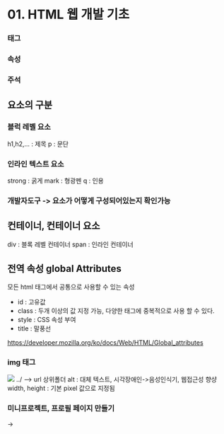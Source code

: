 # 01. HTML 웹 개발 기초

### 태그
### 속성
### 주석

## 요소의 구분
### 블럭 레벨 요소
h1,h2,... : 제목
p : 문단
### 인라인 텍스트 요소
strong : 굵게
mark : 형광펜
q : 인용

### 개발자도구 -> 요소가 어떻게 구성되어있는지 확인가능

## 컨테이너, 컨테이너 요소
div : 블록 레벨 컨테이너
span : 인라인 컨테이너

## 전역 속성 global Attributes
모든 html 태그에서 공통으로 사용할 수 있는 속성
- id : 고유값
- class : 두개 이상의 값 지정 가능, 다양한 태그에 중복적으로 사용 할 수 있다.
- style : CSS 속성 부여
- title : 말풍선

https://developer.mozilla.org/ko/docs/Web/HTML/Global_attributes


### img 태그
<img src="url" />
../ --> url 상위폴더
alt : 대체 텍스트, 시각장애인->음성인식기, 웹접근성 향샹
width, height : 기본 pixel 값으로 지정됨

### 미니프로젝트, 프로필 페이지 만들기
-> 

